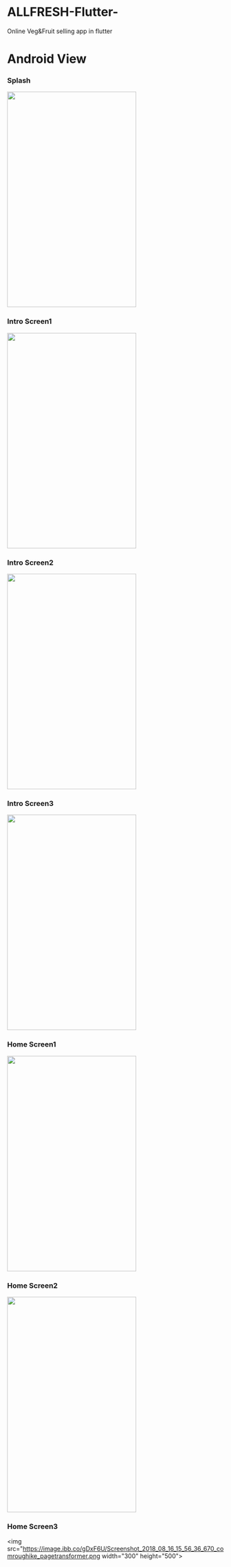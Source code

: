 # ALLFRESH-Flutter-
Online Veg&amp;Fruit selling app in flutter


# Android View

### Splash


<img src="https://image.ibb.co/c6GKY9/Screenshot_2018_08_16_15_59_34_606_comroughike_pagetransformer.png" width="300" height="500">

### Intro Screen1
<img src="https://image.ibb.co/cJK3RU/Screenshot_2018_08_16_15_59_40_645_comroughike_pagetransformer.png" width="300" height="500">

### Intro Screen2
<img src="https://image.ibb.co/bz0ot9/Screenshot_2018_08_16_15_59_45_596_comroughike_pagetransformer.png" width="300" height="500">

### Intro Screen3
<img src="https://image.ibb.co/mbKgD9/Screenshot_2018_08_16_15_59_48_870_comroughike_pagetransformer.png" width="300" height="500">


### Home Screen1
<img src="https://image.ibb.co/gv7Mfp/Screenshot_2018_08_16_15_56_22_412_comroughike_pagetransformer.png" width="300" height="500">

### Home Screen2
<img src="https://image.ibb.co/gDxF6U/Screenshot_2018_08_16_15_56_36_670_comroughike_pagetransformer.png" width="300" height="500">

### Home Screen3
<img src="https://image.ibb.co/gDxF6U/Screenshot_2018_08_16_15_56_36_670_comroughike_pagetransformer.png width="300" height="500">




